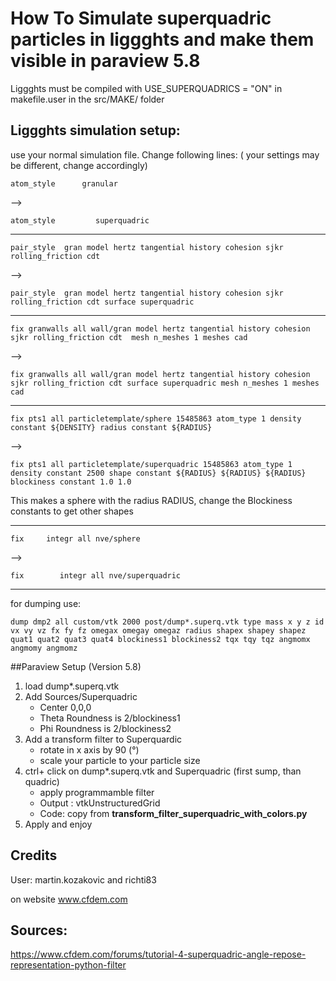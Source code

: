 # How To Simulate superquadric particles in liggghts and make them visible in paraview 5.8

Liggghts must be compiled with 
USE_SUPERQUADRICS = "ON"
in makefile.user in the src/MAKE/ folder

## Liggghts simulation setup:
use your normal simulation file. Change following lines:
( your settings may be different, change accordingly)

`atom_style      granular `

--> 

`atom_style 	    superquadric`


-----------------------------------------------------------
`pair_style  gran model hertz tangential history cohesion sjkr rolling_friction cdt `

--> 

`pair_style  gran model hertz tangential history cohesion sjkr rolling_friction cdt surface superquadric`

-----------------------------------------------------------
`fix granwalls all wall/gran model hertz tangential history cohesion sjkr rolling_friction cdt  mesh n_meshes 1 meshes cad`

-->

`fix granwalls all wall/gran model hertz tangential history cohesion sjkr rolling_friction cdt surface superquadric mesh n_meshes 1 meshes cad `

-----------------------------------------------------------
`fix pts1 all particletemplate/sphere 15485863 atom_type 1 density constant ${DENSITY} radius constant ${RADIUS}`

-->

`fix pts1 all particletemplate/superquadric 15485863 atom_type 1 density constant 2500 shape constant ${RADIUS} ${RADIUS} ${RADIUS} blockiness constant 1.0 1.0`

This makes a sphere with the radius RADIUS, change the Blockiness constants to get other shapes

-----------------------------------------------------------
`fix     integr all nve/sphere`

-->

`fix		integr all nve/superquadric`

-----------------------------------------------------------

for dumping use:

`dump dmp2 all custom/vtk 2000 post/dump*.superq.vtk type mass x y z id vx vy vz fx fy fz omegax omegay omegaz radius shapex shapey shapez quat1 quat2 quat3 quat4 blockiness1 blockiness2 tqx tqy tqz angmomx angmomy angmomz`


##Paraview Setup (Version 5.8)

1. load dump*.superq.vtk
2. Add Sources/Superquadric
    - Center 0,0,0
    - Theta Roundness is 2/blockiness1
    - Phi Roundness is 2/blockiness2
3. Add a transform filter to Superquardic
    - rotate  in x axis by 90 (°)
    - scale your particle to your particle size
4. ctrl+ click on dump*.superq.vtk and Superquadric (first sump, than quadric)
    - apply programmamble filter
    - Output : vtkUnstructuredGrid
    - Code: copy from  __transform_filter_superquadric_with_colors.py__
5. Apply and enjoy



## Credits
User: 
martin.kozakovic 
and
richti83

on website www.cfdem.com



## Sources:
https://www.cfdem.com/forums/tutorial-4-superquadric-angle-repose-representation-python-filter


